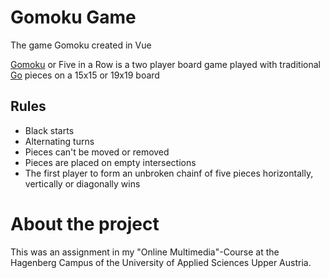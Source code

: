 # Gomoku Game
The game Gomoku created in Vue

[Gomoku](https://en.wikipedia.org/wiki/Gomoku) or Five in a Row is a two player board game played with traditional [Go](https://en.wikipedia.org/wiki/Go_(game)) pieces on a 15x15 or 19x19 board

## Rules
* Black starts
* Alternating turns
* Pieces can't be moved or removed
* Pieces are placed on empty intersections
* The first player to form an unbroken chainf of five pieces horizontally, vertically or diagonally wins

# About the project
This was an assignment in my "Online Multimedia"-Course at the Hagenberg Campus of the University of Applied Sciences Upper Austria.
